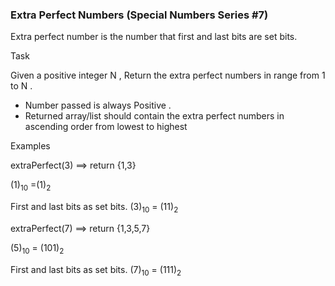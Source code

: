 ### Extra Perfect Numbers (Special Numbers Series #7)

Extra perfect number is the number that first and last bits are set bits.

Task

Given a positive integer N , Return the extra perfect numbers in range from 1 to N .

* Number passed is always Positive .
* Returned array/list should contain the extra perfect numbers in ascending order from lowest to highest

Examples

extraPerfect(3)  ==>  return {1,3}

(1)<sub>10</sub> =(1)<sub>2</sub>

First and last bits as set bits.
(3)<sub>10</sub> = (11)<sub>2</sub>


extraPerfect(7)  ==>  return {1,3,5,7}

(5)<sub>10</sub> = (101)<sub>2</sub>

First and last bits as set bits.
(7)<sub>10</sub> = (111)<sub>2</sub>

